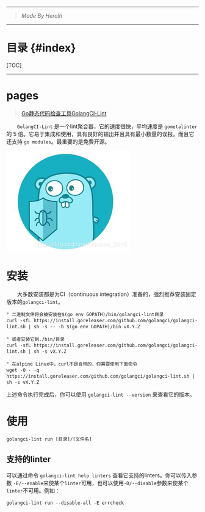 ----------------------------------------------
> *Made By Herolh*
----------------------------------------------

# 目录 {#index}

[TOC]











--------------------------------------------

# pages

> [Go静态代码检查工具GolangCI-Lint](https://www.pianshen.com/article/5426374939/)

&emsp;&emsp;`GolangCI-Lint` 是一个lint聚合器，它的速度很快，平均速度是 `gometalinter` 的 5 倍。它易于集成和使用，具有良好的输出并且具有最小数量的误报。而且它还支持 `go modules`。最重要的是免费开源。

![img](.assets/123.png)



# 安装

&emsp;&emsp;大多数安装都是为CI（continuous integration）准备的，强烈推荐安装固定版本的`golangci-lint`。

```shell
" 二进制文件将会被安装在$(go env GOPATH)/bin/golangci-lint目录
curl -sfL https://install.goreleaser.com/github.com/golangci/golangci-lint.sh | sh -s -- -b $(go env GOPATH)/bin vX.Y.Z

" 或者安装它到./bin/目录
curl -sfL https://install.goreleaser.com/github.com/golangci/golangci-lint.sh | sh -s vX.Y.Z

" 在alpine Linux中，curl不是自带的，你需要使用下面命令
wget -O - -q https://install.goreleaser.com/github.com/golangci/golangci-lint.sh | sh -s vX.Y.Z

```

上述命令执行完成后，你可以使用 `golangci-lint --version` 来查看它的版本。





# 使用

```shell
golangci-lint run [目录]/[文件名]
```



## 支持的linter

可以通过命令 `golangci-lint help linters` 查看它支持的linters。你可以传入参数 `-E/--enable`来使某个`linter`可用，也可以使用`-D/--disable`参数来使某个`linter`不可用。例如：

```shell
golangci-lint run --disable-all -E errcheck
```

